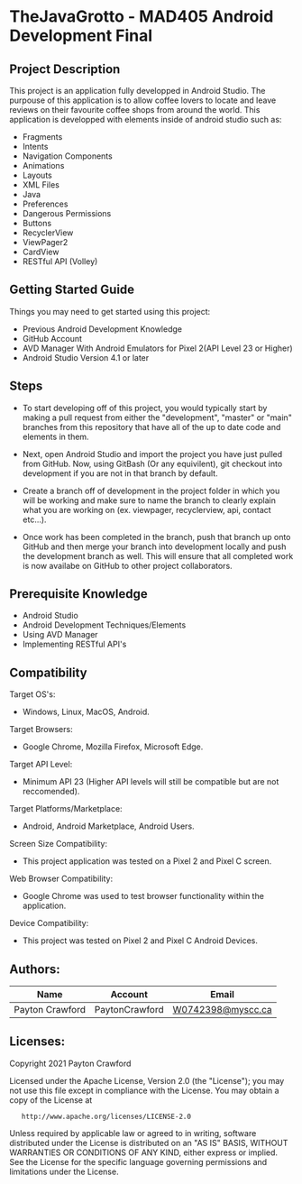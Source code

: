 # TheJavaGrotto - MAD405 Android Development Final
## Project Description

This project is an application fully developped in Android Studio. The purpouse of this application is to allow coffee lovers to locate and leave reviews on their favourite coffee shops from around the world. This application is developped with elements inside of android studio such as:

  - Fragments
  - Intents
  - Navigation Components
  - Animations
  - Layouts
  - XML Files
  - Java
  - Preferences
  - Dangerous Permissions
  - Buttons
  - RecyclerView
  - ViewPager2
  - CardView
  - RESTful API (Volley)
  
## Getting Started Guide

Things you may need to get started using this project:

  - Previous Android Development Knowledge
  - GitHub Account
  - AVD Manager With Android Emulators for Pixel 2(API Level 23 or Higher)
  - Android Studio Version 4.1 or later
  
## Steps

 - To start developing off of this project, you would typically start by making a pull request from either the "development", "master" or "main" branches from this repository that have all of the up to date code and elements in them.
 
  - Next, open Android Studio and import the project you have just pulled from GitHub. Now, using GitBash (Or any equivilent), git checkout into development if you are not in that branch by default.
  
  - Create a branch off of development in the project folder in which you will be working and make sure to name the branch to clearly explain what you are working on (ex. viewpager, recyclerview, api, contact etc...).
  
  - Once work has been completed in the branch, push that branch up onto GitHub and then merge your branch into development locally and push the development branch as well. This will ensure that all completed work is now availabe on GitHub to other project collaborators.

## Prerequisite Knowledge

  - Android Studio
  - Android Development Techniques/Elements
  - Using AVD Manager
  - Implementing RESTful API's
  
## Compatibility

Target OS's: 
  - Windows, Linux, MacOS, Android.
  
Target Browsers:
  - Google Chrome, Mozilla Firefox, Microsoft Edge.
  
Target API Level:
  - Minimum API 23 (Higher API levels will still be compatible but are not reccomended).
  
Target Platforms/Marketplace:
  - Android, Android Marketplace, Android Users.
  
Screen Size Compatibility:
  - This project application was tested on a Pixel 2 and Pixel C screen.
  
Web Browser Compatibility:
  - Google Chrome was used to test browser functionality within the application.

Device Compatibility:
  - This project was tested on Pixel 2 and Pixel C Android Devices.

## Authors:

| Name | Account  | Email  |
| :---------: | :---------: | :---------: |
| Payton Crawford | PaytonCrawford | W0742398@myscc.ca |

## Licenses:

Copyright 2021 Payton Crawford

   Licensed under the Apache License, Version 2.0 (the "License");
   you may not use this file except in compliance with the License.
   You may obtain a copy of the License at

       http://www.apache.org/licenses/LICENSE-2.0

   Unless required by applicable law or agreed to in writing, software
   distributed under the License is distributed on an "AS IS" BASIS,
   WITHOUT WARRANTIES OR CONDITIONS OF ANY KIND, either express or implied.
   See the License for the specific language governing permissions and
   limitations under the License.
